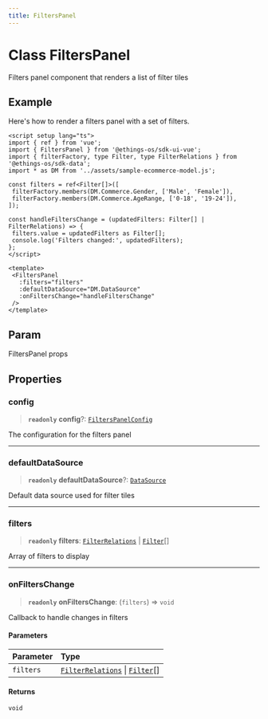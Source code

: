 ```yaml
---
title: FiltersPanel
---
```


# Class FiltersPanel

Filters panel component that renders a list of filter tiles

## Example

Here's how to render a filters panel with a set of filters.
```vue
<script setup lang="ts">
import { ref } from 'vue';
import { FiltersPanel } from '@ethings-os/sdk-ui-vue';
import { filterFactory, type Filter, type FilterRelations } from '@ethings-os/sdk-data';
import * as DM from '../assets/sample-ecommerce-model.js';

const filters = ref<Filter[]>([
 filterFactory.members(DM.Commerce.Gender, ['Male', 'Female']),
 filterFactory.members(DM.Commerce.AgeRange, ['0-18', '19-24']),
]);

const handleFiltersChange = (updatedFilters: Filter[] | FilterRelations) => {
 filters.value = updatedFilters as Filter[];
 console.log('Filters changed:', updatedFilters);
};
</script>

<template>
 <FiltersPanel
   :filters="filters"
   :defaultDataSource="DM.DataSource"
   :onFiltersChange="handleFiltersChange"
 />
</template>
```

## Param

FiltersPanel props

## Properties

### config

> **`readonly`** **config**?: [`FiltersPanelConfig`](../../sdk-ui/interfaces/interface.FiltersPanelConfig.md)

The configuration for the filters panel

***

### defaultDataSource

> **`readonly`** **defaultDataSource**?: [`DataSource`](../../sdk-data/type-aliases/type-alias.DataSource.md)

Default data source used for filter tiles

***

### filters

> **`readonly`** **filters**: [`FilterRelations`](../../sdk-data/interfaces/interface.FilterRelations.md) \| [`Filter`](../../sdk-data/interfaces/interface.Filter.md)[]

Array of filters to display

***

### onFiltersChange

> **`readonly`** **onFiltersChange**: (`filters`) => `void`

Callback to handle changes in filters

#### Parameters

| Parameter | Type |
| :------ | :------ |
| `filters` | [`FilterRelations`](../../sdk-data/interfaces/interface.FilterRelations.md) \| [`Filter`](../../sdk-data/interfaces/interface.Filter.md)[] |

#### Returns

`void`

